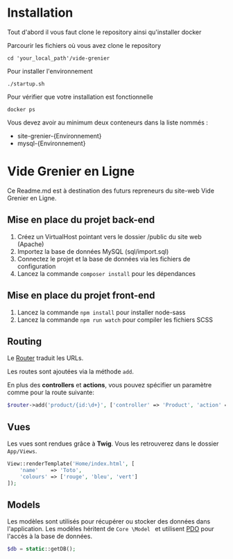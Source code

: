 # Installation

Tout d'abord il vous faut clone le repository ainsi qu'installer docker

Parcourir les fichiers où vous avez clone le repository
```
cd 'your_local_path'/vide-grenier
```

Pour installer l'environnement 
```
./startup.sh
```

Pour vérifier que votre installation est fonctionnelle
```
docker ps
```
Vous devez avoir au minimum deux conteneurs dans la liste nommés :
- site-grenier-{Environnement}
- mysql-{Environnement}

# Vide Grenier en Ligne

Ce Readme.md est à destination des futurs repreneurs du site-web Vide Grenier en Ligne.

## Mise en place du projet back-end

1. Créez un VirtualHost pointant vers le dossier /public du site web (Apache)
2. Importez la base de données MySQL (sql/import.sql)
3. Connectez le projet et la base de données via les fichiers de configuration
4. Lancez la commande `composer install` pour les dépendances

## Mise en place du projet front-end
1. Lancez la commande `npm install` pour installer node-sass
2. Lancez la commande `npm run watch` pour compiler les fichiers SCSS

## Routing

Le [Router](Core/Router.php) traduit les URLs. 

Les routes sont ajoutées via la méthode `add`. 

En plus des **controllers** et **actions**, vous pouvez spécifier un paramètre comme pour la route suivante:

```php
$router->add('product/{id:\d+}', ['controller' => 'Product', 'action' => 'show']);
```


## Vues

Les vues sont rendues grâce à **Twig**. 
Vous les retrouverez dans le dossier `App/Views`. 

```php
View::renderTemplate('Home/index.html', [
    'name'    => 'Toto',
    'colours' => ['rouge', 'bleu', 'vert']
]);
```
## Models

Les modèles sont utilisés pour récupérer ou stocker des données dans l'application. Les modèles héritent de `Core
\Model
` et utilisent [PDO](http://php.net/manual/en/book.pdo.php) pour l'accès à la base de données. 

```php
$db = static::getDB();
```
